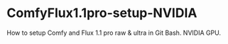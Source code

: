 # ComfyFlux1.1pro-setup-NVIDIA
How to setup Comfy and Flux 1.1 pro raw &amp; ultra in Git Bash. NVIDIA GPU.
